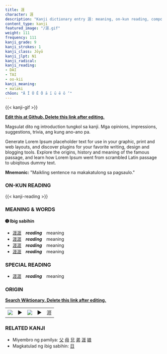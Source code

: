 ```yaml
---
title: 涯
character: 涯
description: "Kanji dictionary entry 涯: meaning, on-kun reading, compounds, origin, related kanji"
content_type: kanji
featured_image: "/涯.gif"
weight: 111
frequency: 111
kanji_grade: 9
kanji_strokes: 1
kanji_class: Jōyō
kanji_jlpt: N1
kanji_radical: 
kanji_reading: 
- DAI
- TAI
- oo-kii
kanji_meaning:
- malaki
chōon: "Ā Ī Ū Ē Ō ā ī ū ē ō ’"
---
```

[//]: # (Don't edit the line below. Kanji animated GIF code is automatically generated.)
{{< kanji-gif >}}

[//]: # (Edit below this line.)

**[Edit this at Github. Delete this link after editing.](https://github.com/tim0g/tim/tree/main/content/kanji/涯/index.md)**

Magsulat dito ng introduction tungkol sa kanji. Mga opinions, impressions, suggestions, trivia, ang kung ano-ano pa.

Generate Lorem Ipsum placeholder text for use in your graphic, print and web layouts, and discover plugins for your favorite writing, design and blogging tools. Explore the origins, history and meaning of the famous passage, and learn how Lorem Ipsum went from scrambled Latin passage to ubiqitous dummy text.
 
**Mnemonic:** "Maikling sentence na makakatulong sa pagsaulo."

### ON-KUN READING

[//]: # (Don't edit the line below. ON-KUN READING code is automatically generated.)
{{< kanji-reading >}}

### MEANING & WORDS

#### ➊ **Ibig sabihin**
  - [涯](../涯)[涯](../涯)　***reading***　meaning
  - [涯](../涯)[涯](../涯)　***reading***　meaning
  - [涯](../涯)[涯](../涯)　***reading***　meaning
  - [涯](../涯)[涯](../涯)　***reading***　meaning

### SPECIAL READING
  - [涯](../涯)[涯](../涯)　***reading***　meaning

### ORIGIN

**[Search Wiktionary. Delete this link after editing.](https://wiktionary.org/wiki/涯)**
<table class="kanji-table"><tr><td>
<img src="60px-涯-bronze.svg.png">
</td><td>▶</td><td>
<img src="60px-涯-oracle.svg.png">
</td><td>▶</td>
<td class="kanji-origin">涯</td>
</tr></table>

### RELATED KANJI
- Miyembro ng pamilya: [父](../父) [母](../母) [兄](../兄) [弟](../弟) [涯](../涯) [娘](../娘)
- Magkatulad ng ibig sabihin: [日](../日)
